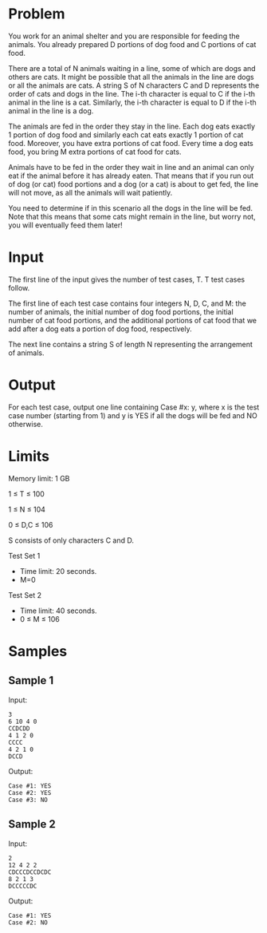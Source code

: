 # Problem
You work for an animal shelter and you are responsible for feeding the animals. You already prepared D portions of dog food and C portions of cat food.

There are a total of N animals waiting in a line, some of which are dogs and others are cats. It might be possible that all the animals in the line are dogs or all the animals are cats. A string S of N characters C and D represents the order of cats and dogs in the line. The i-th character is equal to C if the i-th animal in the line is a cat. Similarly, the i-th character is equal to D if the i-th animal in the line is a dog.

The animals are fed in the order they stay in the line. Each dog eats exactly 1 portion of dog food and similarly each cat eats exactly 1 portion of cat food. Moreover, you have extra portions of cat food. Every time a dog eats food, you bring M extra portions of cat food for cats.

Animals have to be fed in the order they wait in line and an animal can only eat if the animal before it has already eaten. That means that if you run out of dog (or cat) food portions and a dog (or a cat) is about to get fed, the line will not move, as all the animals will wait patiently.

You need to determine if in this scenario all the dogs in the line will be fed. Note that this means that some cats might remain in the line, but worry not, you will eventually feed them later!

# Input
The first line of the input gives the number of test cases, T. T test cases follow.

The first line of each test case contains four integers N, D, C, and M: the number of animals, the initial number of dog food portions, the initial number of cat food portions, and the additional portions of cat food that we add after a dog eats a portion of dog food, respectively.

The next line contains a string S of length N representing the arrangement of animals.

# Output
For each test case, output one line containing Case #x: y, where x is the test case number (starting from 1) and y is YES if all the dogs will be fed and NO otherwise.

# Limits
Memory limit: 1 GB

1 ≤ T ≤ 100

1 ≤ N ≤ 104

0 ≤ D,C ≤ 106

S consists of only characters C and D.

Test Set 1
* Time limit: 20 seconds.
* M=0

Test Set 2
* Time limit: 40 seconds.
* 0 ≤ M ≤ 106

# Samples

## Sample 1

Input:

```text
3
6 10 4 0
CCDCDD
4 1 2 0
CCCC
4 2 1 0
DCCD
```

Output:

```text
Case #1: YES
Case #2: YES
Case #3: NO
```

## Sample 2

Input:

```text
2
12 4 2 2
CDCCCDCCDCDC
8 2 1 3
DCCCCCDC
```

Output:

```text
Case #1: YES
Case #2: NO
```
